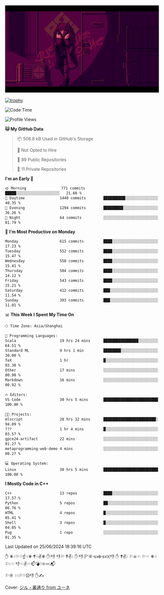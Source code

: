 ![](imgs/main.png)

[![trophy](https://github-profile-trophy.vercel.app/?username=NeilKleistGao&theme=dracula)](https://github.com/ryo-ma/github-profile-trophy)

<!--START_SECTION:waka-->
![Code Time](http://img.shields.io/badge/Code%20Time-1%2C084%20hrs%2011%20mins-blue)

![Profile Views](http://img.shields.io/badge/Profile%20Views-0-blue)

**🐱 My GitHub Data** 

> 📦 506.8 kB Used in GitHub's Storage 
 > 
> 🚫 Not Opted to Hire
 > 
> 📜 89 Public Repositories 
 > 
> 🔑 11 Private Repositories 
 > 
**I'm an Early 🐤** 

```text
🌞 Morning                771 commits         █████░░░░░░░░░░░░░░░░░░░░   21.60 % 
🌆 Daytime                1440 commits        ██████████░░░░░░░░░░░░░░░   40.35 % 
🌃 Evening                1294 commits        █████████░░░░░░░░░░░░░░░░   36.26 % 
🌙 Night                  64 commits          ░░░░░░░░░░░░░░░░░░░░░░░░░   01.79 % 
```
📅 **I'm Most Productive on Monday** 

```text
Monday                   615 commits         ████░░░░░░░░░░░░░░░░░░░░░   17.23 % 
Tuesday                  552 commits         ████░░░░░░░░░░░░░░░░░░░░░   15.47 % 
Wednesday                550 commits         ████░░░░░░░░░░░░░░░░░░░░░   15.41 % 
Thursday                 504 commits         ████░░░░░░░░░░░░░░░░░░░░░   14.12 % 
Friday                   543 commits         ████░░░░░░░░░░░░░░░░░░░░░   15.21 % 
Saturday                 412 commits         ███░░░░░░░░░░░░░░░░░░░░░░   11.54 % 
Sunday                   393 commits         ███░░░░░░░░░░░░░░░░░░░░░░   11.01 % 
```


📊 **This Week I Spent My Time On** 

```text
🕑︎ Time Zone: Asia/Shanghai

💬 Programming Languages: 
Scala                    19 hrs 24 mins      ████████████████░░░░░░░░░   64.51 % 
Standard ML              9 hrs 1 min         ████████░░░░░░░░░░░░░░░░░   30.00 % 
TeX                      1 hr                █░░░░░░░░░░░░░░░░░░░░░░░░   03.38 % 
Other                    17 mins             ░░░░░░░░░░░░░░░░░░░░░░░░░   00.98 % 
Markdown                 16 mins             ░░░░░░░░░░░░░░░░░░░░░░░░░   00.92 % 

🔥 Editors: 
VS Code                  30 hrs 5 mins       █████████████████████████   100.00 % 

🐱‍💻 Projects: 
mlscript                 28 hrs 32 mins      ████████████████████████░   94.89 % 
???                      1 hr 4 mins         █░░░░░░░░░░░░░░░░░░░░░░░░   03.57 % 
gpce24-artifact          22 mins             ░░░░░░░░░░░░░░░░░░░░░░░░░   01.27 % 
metaprogramming-web-demo 4 mins              ░░░░░░░░░░░░░░░░░░░░░░░░░   00.27 % 

💻 Operating System: 
Linux                    30 hrs 5 mins       █████████████████████████   100.00 % 
```

**I Mostly Code in C++** 

```text
C++                      13 repos            ████░░░░░░░░░░░░░░░░░░░░░   17.57 % 
Python                   5 repos             ██░░░░░░░░░░░░░░░░░░░░░░░   06.76 % 
HTML                     4 repos             █░░░░░░░░░░░░░░░░░░░░░░░░   05.41 % 
Shell                    3 repos             █░░░░░░░░░░░░░░░░░░░░░░░░   04.05 % 
Pug                      1 repo              ░░░░░░░░░░░░░░░░░░░░░░░░░   01.35 % 
```




 Last Updated on 25/06/2024 18:39:16 UTC
<!--END_SECTION:waka-->

✋ ❄☟⚐🕆☝☟❄ 🕈☟✌❄ ✋🕯👎 👎⚐ 🕈✌💧 ✋🕯👎 🏱☼☜❄☜☠👎 ✋ 🕈✌💧 ⚐☠☜ ⚐☞ ❄☟⚐💧☜ 👎☜✌☞📫💣🕆❄☜💧📬

⚐☼ 💧☟⚐🕆☹👎 ✋✍

Cover: [ジル・裏通り from ユーネ](https://www.pixiv.net/artworks/62127066)
